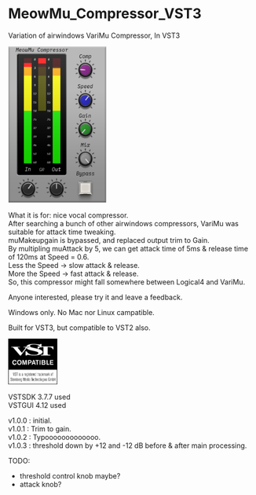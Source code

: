 # MeowMu_Compressor_VST3
Variation of airwindows VariMu Compressor, In VST3  

<img src="screenshot.png"  width="200"/>

What it is for: nice vocal compressor.  
After searching a bunch of other airwindows compressors, VariMu was suitable for attack time tweaking.  
muMakeupgain is bypassed, and replaced output trim to Gain.  
By multipling muAttack by 5, we can get attack time of 5ms & release time of 120ms at Speed = 0.6.  
Less the Speed -> slow attack & release.  
More the Speed -> fast attack & release.  
So, this compressor might fall somewhere between Logical4 and VariMu.  

Anyone interested, please try it and leave a feedback.  

Windows only. No Mac nor Linux campatible.  

Built for VST3, but compatible to VST2 also.

<img src="VST_Compatible_Logo_Steinberg_with_TM.png"  width="100"/>


VSTSDK 3.7.7 used  
VSTGUI 4.12 used  

v1.0.0 : initial.  
v1.0.1 : Trim to gain.  
v1.0.2 : Typooooooooooooo.  
v1.0.3 : threshold down by +12 and -12 dB before & after main processing.  

TODO: 
  * threshold control knob maybe?  
  * attack knob?  